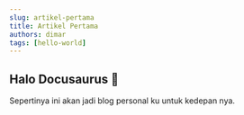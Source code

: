 ```yaml
---
slug: artikel-pertama
title: Artikel Pertama
authors: dimar
tags: [hello-world]
---
```

<!-- truncate -->
## Halo Docusaurus 👋
Sepertinya ini akan jadi blog personal ku untuk kedepan nya.